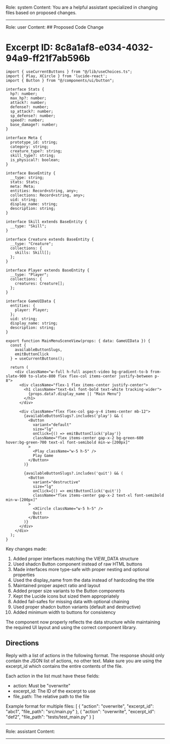 Role: system
Content: You are a helpful assistant specialized in changing files based on proposed changes.
__________________
Role: user
Content: ## Proposed Code Change
# Excerpt ID: 8c8a1af8-e034-4032-94a9-ff21f7ab596b
```tsx main_game/templates/MainMenuScene.tsx
import { useCurrentButtons } from "@/lib/useChoices.ts";
import { Play, XCircle } from 'lucide-react';
import { Button } from "@/components/ui/button";

interface Stats {
  hp?: number;
  max_hp?: number;
  attack?: number;
  defense?: number;
  sp_attack?: number;
  sp_defense?: number;
  speed?: number;
  base_damage?: number;
}

interface Meta {
  prototype_id: string;
  category: string;
  creature_type?: string;
  skill_type?: string;
  is_physical?: boolean;
}

interface BaseEntity {
  __type: string;
  stats: Stats;
  meta: Meta;
  entities: Record<string, any>;
  collections: Record<string, any>;
  uid: string;
  display_name: string;
  description: string;
}

interface Skill extends BaseEntity {
  __type: "Skill";
}

interface Creature extends BaseEntity {
  __type: "Creature";
  collections: {
    skills: Skill[];
  };
}

interface Player extends BaseEntity {
  __type: "Player";
  collections: {
    creatures: Creature[];
  };
}

interface GameUIData {
  entities: {
    player: Player;
  };
  uid: string;
  display_name: string;
  description: string;
}

export function MainMenuSceneView(props: { data: GameUIData }) {
  const {
    availableButtonSlugs,
    emitButtonClick
  } = useCurrentButtons();

  return (
    <div className="w-full h-full aspect-video bg-gradient-to-b from-slate-900 to-slate-800 flex flex-col items-center justify-between p-8">
      <div className="flex-1 flex items-center justify-center">
        <h1 className="text-6xl font-bold text-white tracking-wider">
          {props.data?.display_name || "Main Menu"}
        </h1>
      </div>

      <div className="flex flex-col gap-y-4 items-center mb-12">
        {availableButtonSlugs?.includes('play') && (
          <Button
            variant="default"
            size="lg"
            onClick={() => emitButtonClick('play')}
            className="flex items-center gap-x-2 bg-green-600 hover:bg-green-700 text-xl font-semibold min-w-[200px]"
          >
            <Play className="w-5 h-5" />
            Play Game
          </Button>
        )}

        {availableButtonSlugs?.includes('quit') && (
          <Button
            variant="destructive"
            size="lg"
            onClick={() => emitButtonClick('quit')}
            className="flex items-center gap-x-2 text-xl font-semibold min-w-[200px]"
          >
            <XCircle className="w-5 h-5" />
            Quit
          </Button>
        )}
      </div>
    </div>
  );
}
```

Key changes made:
1. Added proper interfaces matching the VIEW_DATA structure
2. Used shadcn Button component instead of raw HTML buttons
3. Made interfaces more type-safe with proper nesting and optional properties
4. Used the display_name from the data instead of hardcoding the title
5. Maintained proper aspect ratio and layout
6. Added proper size variants to the Button components
7. Kept the Lucide icons but sized them appropriately
8. Added fail-safes for missing data with optional chaining
9. Used proper shadcn button variants (default and destructive)
10. Added minimum width to buttons for consistency

The component now properly reflects the data structure while maintaining the required UI layout and using the correct component library.

## Directions
Reply with a list of actions in the following format. The response should only contain the JSON list of actions, no other text.
Make sure you are using the excerpt_id which contains the entire contents of the file.

Each action in the list must have these fields:
- action: Must be "overwrite"
- excerpt_id: The ID of the excerpt to use
- file_path: The relative path to the file

Example format for multiple files:
[
    {
        "action": "overwrite",
        "excerpt_id": "abc1",
        "file_path": "src/main.py"
    },
    {
        "action": "overwrite",
        "excerpt_id": "def2",
        "file_path": "tests/test_main.py"
    }
]
__________________
Role: assistant
Content: 
__________________
